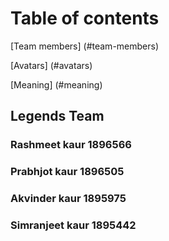 # Table of contents
[Team members] (#team-members)

[Avatars] (#avatars)

[Meaning] (#meaning)

## Legends Team
### Rashmeet kaur 1896566
### Prabhjot kaur 1896505
### Akvinder kaur 1895975
### Simranjeet kaur 1895442
